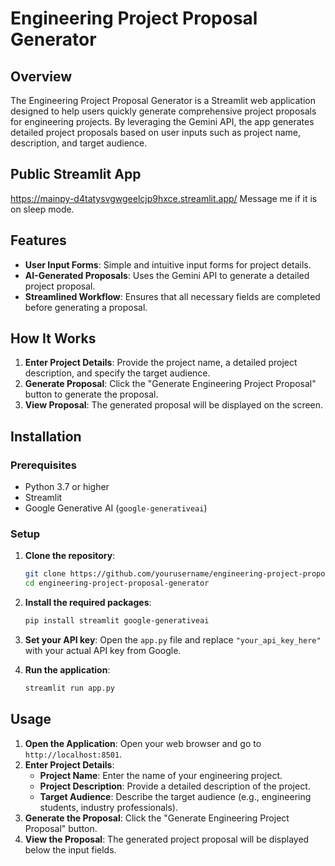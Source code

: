 # Engineering Project Proposal Generator


## Overview

The Engineering Project Proposal Generator is a Streamlit web application designed to help users quickly generate comprehensive project proposals for engineering projects. By leveraging the Gemini API, the app generates detailed project proposals based on user inputs such as project name, description, and target audience.

## Public Streamlit App
https://mainpy-d4tatysvgwgeelcjp9hxce.streamlit.app/
Message me if it is on sleep mode.

## Features

- **User Input Forms**: Simple and intuitive input forms for project details.
- **AI-Generated Proposals**: Uses the Gemini API to generate a detailed project proposal.
- **Streamlined Workflow**: Ensures that all necessary fields are completed before generating a proposal.

## How It Works

1. **Enter Project Details**: Provide the project name, a detailed project description, and specify the target audience.
2. **Generate Proposal**: Click the "Generate Engineering Project Proposal" button to generate the proposal.
3. **View Proposal**: The generated proposal will be displayed on the screen.

## Installation

### Prerequisites

- Python 3.7 or higher
- Streamlit
- Google Generative AI (`google-generativeai`)

### Setup

1. **Clone the repository**:
    ```sh
    git clone https://github.com/yourusername/engineering-project-proposal-generator.git
    cd engineering-project-proposal-generator
    ```

2. **Install the required packages**:
    ```sh
    pip install streamlit google-generativeai
    ```

3. **Set your API key**:
   Open the `app.py` file and replace `"your_api_key_here"` with your actual API key from Google.

4. **Run the application**:
    ```sh
    streamlit run app.py
    ```

## Usage

1. **Open the Application**: Open your web browser and go to `http://localhost:8501`.
2. **Enter Project Details**:
   - **Project Name**: Enter the name of your engineering project.
   - **Project Description**: Provide a detailed description of the project.
   - **Target Audience**: Describe the target audience (e.g., engineering students, industry professionals).
3. **Generate the Proposal**: Click the "Generate Engineering Project Proposal" button.
4. **View the Proposal**: The generated project proposal will be displayed below the input fields.

